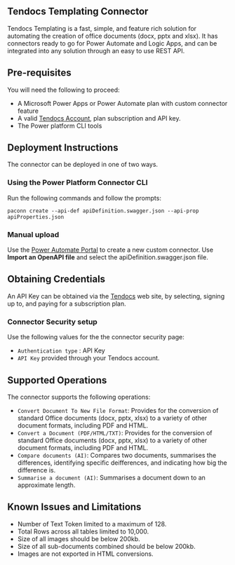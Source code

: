 ## Tendocs Templating Connector
Tendocs Templating is a fast, simple, and feature rich solution for automating the creation of office documents (docx, pptx and xlsx). It has connectors ready to go for Power Automate and Logic Apps, and can be integrated into any solution through an easy to use REST API.

## Pre-requisites
You will need the following to proceed:
* A Microsoft Power Apps or Power Automate plan with custom connector feature
* A valid [Tendocs Account](https://www.tendocs.com/pricing), plan subscription and API key.
* The Power platform CLI tools

## Deployment Instructions
The connector can be deployed in one of two ways.

### Using the Power Platform Connector CLI
Run the following commands and follow the prompts:
```paconn
paconn create --api-def apiDefinition.swagger.json --api-prop apiProperties.json
```
### Manual upload
Use the [Power Automate Portal](https://flow.microsoft.com) to create a new custom connector. Use **Import an OpenAPI file** and select the apiDefinition.swagger.json file.

## Obtaining Credentials
An API Key can be obtained via the [Tendocs](https://www.tendocs.com) web site, by selecting, signing up to, and paying for a subscription plan.

### Connector Security setup
Use the following values for the the connector security page:
* `Authentication type` : API Key
* `API Key` provided through your Tendocs account.

## Supported Operations
The connector supports the following operations:
* `Convert Document To New File Format`: Provides for the conversion of standard Office documents (docx, pptx, xlsx) to a variety of other document formats, including PDF and HTML.
* `Convert a Document (PDF/HTML/TXT)`: Provides for the conversion of standard Office documents (docx, pptx, xlsx) to a variety of other document formats, including PDF and HTML.
* `Compare documents (AI)`: Compares two documents, summarises the differences, identifying specific deifferences, and indicating how big the difference is. 
* `Summarise a document (AI)`: Summarises a document down to an approximate length. 

## Known Issues and Limitations
- Number of Text Token limited to a maximum of 128.
- Total Rows across all tables limited to 10,000.
- Size of all images should be below 200kb.
- Size of all sub-documents combined should be below 200kb.
- Images are not exported in HTML conversions.